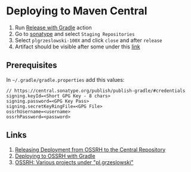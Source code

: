 # Deploying to Maven Central

1. Run [Release with Gradle](https://github.com/magx2/JBambuAPI/actions/workflows/release.yml) action
2. Go to [sonatype](https://s01.oss.sonatype.org/#stagingRepositories) and select `Staging Repositories`
3. Select `plgrzeslowski-100X` and click `close` and after `release`
4. Artifact should be visible after some under this [link](https://mvnrepository.com/artifact/pl.grzeslowski/JBambuAPI)

## Prerequisites

In `~/.gradle/gradle.properties` add this values:

```properties
// https://central.sonatype.org/publish/publish-gradle/#credentials
signing.keyId=<Short GPG Key - 8 chars>
signing.password=<GPG Key Pass>
signing.secretKeyRingFile=<GPG File>
ossrhUsername=<username>
ossrhPassword=<password>
```

## Links

1. [Releasing Deployment from OSSRH to the Central Repository](https://central.sonatype.org/publish/release/)
2. [Deploying to OSSRH with Gradle](https://central.sonatype.org/publish/publish-gradle/)
3. [OSSRH: Various projects under "pl.grzeslowski"](https://issues.sonatype.org/projects/OSSRH/issues/OSSRH-98249?filter=reportedbyme)
